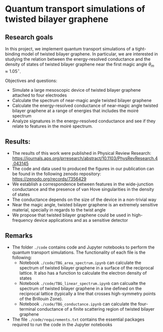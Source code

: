# Quantum transport simulations of twisted bilayer graphene

## Research goals

In this project, we implement quantum transport simulations of a tight-binding model of twisted bilayer graphene. In particular, we are interested in studying the relation between the energy-resolved conductance and the density of states of twisted bilayer graphene near the first magic angle $\theta_m \approx 1.05^\circ$. 

Objectives and questions:
* Simulate a large mesoscopic device of twisted bilayer graphene attached to four electrodes
* Calculate the spectrum of near-magic angle twisted bilayer graphene
* Calculate the energy-resolved conductance of near-magic angle twisted bilayer graphene at a range of energies that includes the moiré spectrum
* Analyze signatures in the energy-resolved conductance and see if they relate to features in the moiré spectrum.

## Results:
* The results of this work were published in Physical Review Research: https://journals.aps.org/prresearch/abstract/10.1103/PhysRevResearch.4.043145
* The code and data used to produced the figures in our publication can be found in the following zenodo repository: https://zenodo.org/records/7356429
* We establish a correspondence between features in the wide-junction conductance and the presence of van Hove singularities in the density of states
* The conductance depends on the size of the device in a non-trivial way
* Near the magic angle, twisted bilayer graphene is an extremely sensitive material, specially in regards to the twist angle
* We propose that twisted bilayer graphene could be used in high-frequency device applications and as a sensitive detector
  

## Remarks
- The folder `./code` contains code and Jupyter notebooks to perform the quantum transport simulations. The functionality of each file is the following:
    - Notebook `./code/TBG_area_spectrum.ipynb` can calculate the spectrum of twisted bilayer graphene in a surface of the reciprocal lattice. It also has a function to calculate the electron density of states
    - Notebook `./code/TBG_linear_spectrum.ipynb` can calcualte the spectrum of twisted bilayer graphene in a line defined on the reciprocal lattice (typically a line that crosses high-symmetry points of the Brillouin Zone).
    - Notebook `./code/TBG_conductance.ipynb` can calculate the four-terminal conductance of a finite scattering region of twisted bilayer graphene
- The file `./code/requirements.txt` contains the essential packages required to run the code in the Jupyter notebooks
